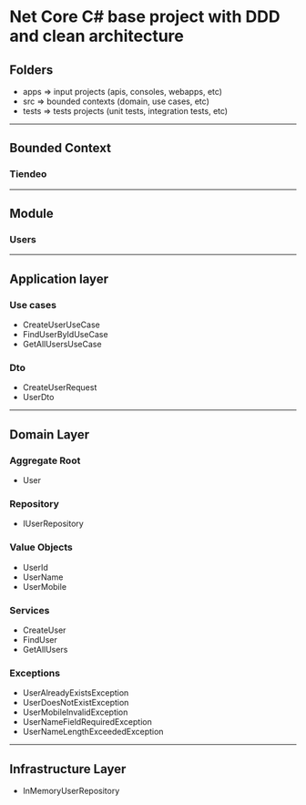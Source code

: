 # Net Core C# base project with DDD and clean architecture #

## Folders ##
* apps => input projects (apis, consoles, webapps, etc)
* src => bounded contexts (domain, use cases, etc)
* tests => tests projects (unit tests, integration tests, etc)
------

## Bounded Context ##
### Tiendeo ###

-----
## Module ##
### Users ###
----
## Application layer ##
### Use cases ###
* CreateUserUseCase
* FindUserByIdUseCase
* GetAllUsersUseCase

### Dto ###
* CreateUserRequest
* UserDto
---
## Domain Layer ##
### Aggregate Root ###
* User
### Repository ###
* IUserRepository
### Value Objects ###
* UserId
* UserName
* UserMobile
### Services ###
* CreateUser
* FindUser
* GetAllUsers
### Exceptions ###
* UserAlreadyExistsException
* UserDoesNotExistException
* UserMobileInvalidException
* UserNameFieldRequiredException
* UserNameLengthExceededException
---
## Infrastructure Layer ##
* InMemoryUserRepository